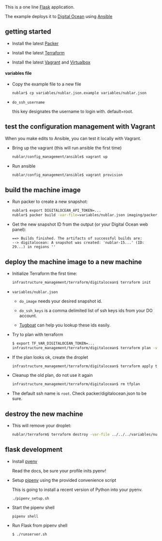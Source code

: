 This is a one line [Flask](http://flask.pocoo.org/) application.

The example deploys it to [Digital Ocean](https://www.digitalocean.com/products/compute/) using [Ansible](http://docs.ansible.com/ansible/latest/index.html)

## getting started

-   Install the latest [Packer](https://www.packer.io/downloads.html)

-   Install the latest [Terraform](https://www.terraform.io/downloads.html)

-   Install the latest [Vagrant](https://www.vagrant.io/downloads.html) and [Virtualbox](https://www.virtualbox.org/wiki/Downloads)

#### variables file

-   Copy the example file to a new file

    ```
    nublar$ cp variables/nublar.json.example variables/nublar.json
    ```

-   `do_ssh_username`

     this key designates the username to login with.  default=root.

## test the configuration management with Vagrant

When you make edits to Ansible, you can test it locally with Vagrant.

-   Bring up the vagrant (this will run ansible the first time)

    ```sh
    nublar/config_management/ansible$ vagrant up
    ```

-   Run ansible

    ```sh
    nublar/config_management/ansible$ vagrant provision
    ```

## build the machine image

-   Run packer to create a new snapshot:

    ```sh
    nublar$ export DIGITALOCEAN_API_TOKEN=...
    nublar$ packer build -var-file=variables/nublar.json imaging/packer/digitalocean/packer.json
    ```

-   Get the new snapshot ID from the output (or your Digital Ocean web panel):

    ```
    ==> Builds finished. The artifacts of successful builds are:
    --> digitalocean: A snapshot was created: 'nublar-15...' (ID: 29...) in regions ''
    ```

## deploy the machine image to a new machine

-   Initialize Terraform the first time:

    ```sh
    infrastructure_management/terraform/digitalocean$ terraform init
    ```

-   `variables/nublar.json`

    -   `do_image` needs your desired snapshot id.

    -   `do_ssh_keys` is a comma delimited list of ssh keys ids from your DO account.

    -    [Tugboat](https://github.com/petems/tugboat) can help you lookup these ids easily.

-   Try to plan with terraform

    ```sh
    $ export TF_VAR_DIGITALOCEAN_TOKEN=...
    infrastructure_management/terraform/digitalocean$ terraform plan -var-file ../../../variables/nublar.json -out tfplan
    ```

-   If the plan looks ok, create the droplet

    ```sh
    infrastructure_management/terraform/digitalocean$ terraform apply tfplan
    ```

-   Cleanup the old plan, do not use it again

    ```sh
    infrastructure_management/terraform/digitalocean$ rm tfplan
    ```

-   The default ssh name is `root`.  Check packer/digitalocean.json to be sure.

## destroy the new machine

-   This will remove your droplet:

    ```sh
    nublar/terraform$ terraform destroy -var-file ../../../variables/nublar.json
    ```

## flask development
-   Install [pyenv](https://github.com/pyenv/pyenv)

    Read the docs, be sure your profile inits pyenv!

-   Setup [pipenv](https://github.com/kennethreitz/pipenv) using the provided convenience script

    This is going to install a recent version of Python into your pyenv.

    `./pipenv_setup.sh`

-   Start the pipenv shell

    `pipenv shell`

-   Run Flask from pipenv shell

    `$ ./runserver.sh`

